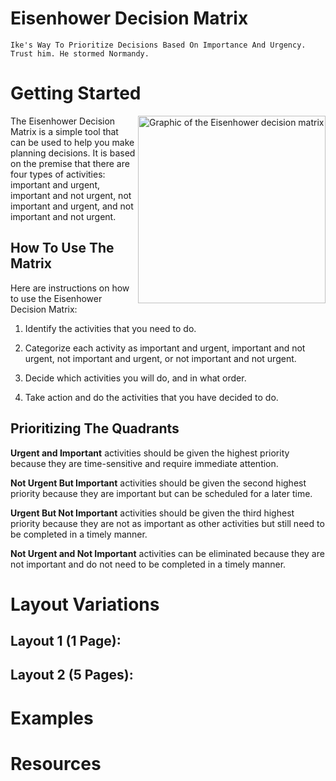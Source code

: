 # Eisenhower Decision Matrix
`Ike's Way To Prioritize Decisions Based On Importance And Urgency. Trust him. He stormed Normandy.`
# Getting Started

<img src="https://upload.wikimedia.org/wikipedia/commons/3/33/7_habits_decision-making_matrix.png" alt="Graphic of the Eisenhower decision matrix" width="300" align="right">

The Eisenhower Decision Matrix is a simple tool that can be used to help you make planning decisions. It is based on the premise that there are four types of activities: important and urgent, important and not urgent, not important and urgent, and not important and not urgent.

## How To Use The Matrix
Here are instructions on how to use the Eisenhower Decision Matrix:

1. Identify the activities that you need to do.

2. Categorize each activity as important and urgent, important and not urgent, not important and urgent, or not important and not urgent.

3. Decide which activities you will do, and in what order.

4. Take action and do the activities that you have decided to do.

## Prioritizing The Quadrants

**Urgent and Important** activities should be given the highest priority because they are time-sensitive and require immediate attention. 

**Not Urgent But Important** activities should be given the second highest priority because they are important but can be scheduled for a later time. 

**Urgent But Not Important** activities should be given the third highest priority because they are not as important as other activities but still need to be completed in a timely manner. 

**Not Urgent and Not Important** activities can be eliminated because they are not important and do not need to be completed in a timely manner.

# Layout Variations

## Layout 1 (1 Page):


## Layout 2 (5 Pages):

# Examples
# Resources